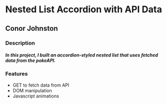 # Nested List Accordion with API Data
## Conor Johnston

### Description
##### In this project, I built an accordion-styled nested list that uses fetched data from the pokeAPI.

### Features
- GET to fetch data from API
- DOM manipulation
- Javascript animations
